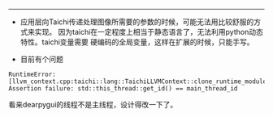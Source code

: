 ----
-   应用层向Taichi传递处理图像所需要的参数的时候，可能无法用比较舒服的方式来实现。
    因为taichi在一定程度上相当于静态语言了，无法利用python动态特性。taichi变量需要
    硬编码的全局变量，这样在扩展的时候，只能手写。

-   目前有个问题

```
RuntimeError: [llvm_context.cpp:taichi::lang::TaichiLLVMContext::clone_runtime_module@363] Assertion failure: std::this_thread::get_id() == main_thread_id
```

看来dearpygui的线程不是主线程，设计得改一下了。